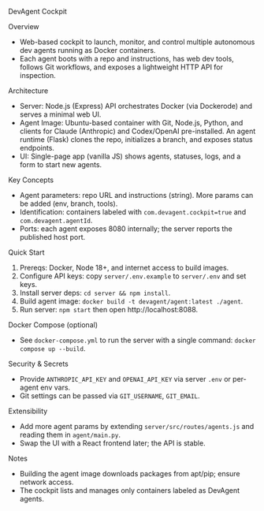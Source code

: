 DevAgent Cockpit

Overview
- Web-based cockpit to launch, monitor, and control multiple autonomous dev agents running as Docker containers.
- Each agent boots with a repo and instructions, has web dev tools, follows Git workflows, and exposes a lightweight HTTP API for inspection.

Architecture
- Server: Node.js (Express) API orchestrates Docker (via Dockerode) and serves a minimal web UI.
- Agent Image: Ubuntu-based container with Git, Node.js, Python, and clients for Claude (Anthropic) and Codex/OpenAI pre-installed. An agent runtime (Flask) clones the repo, initializes a branch, and exposes status endpoints.
- UI: Single-page app (vanilla JS) shows agents, statuses, logs, and a form to start new agents.

Key Concepts
- Agent parameters: repo URL and instructions (string). More params can be added (env, branch, tools).
- Identification: containers labeled with `com.devagent.cockpit=true` and `com.devagent.agentId`.
- Ports: each agent exposes 8080 internally; the server reports the published host port.

Quick Start
1) Prereqs: Docker, Node 18+, and internet access to build images.
2) Configure API keys: copy `server/.env.example` to `server/.env` and set keys.
3) Install server deps: `cd server && npm install`.
4) Build agent image: `docker build -t devagent/agent:latest ./agent`.
5) Run server: `npm start` then open http://localhost:8088.

Docker Compose (optional)
- See `docker-compose.yml` to run the server with a single command: `docker compose up --build`.

Security & Secrets
- Provide `ANTHROPIC_API_KEY` and `OPENAI_API_KEY` via server `.env` or per-agent env vars.
- Git settings can be passed via `GIT_USERNAME`, `GIT_EMAIL`.

Extensibility
- Add more agent params by extending `server/src/routes/agents.js` and reading them in `agent/main.py`.
- Swap the UI with a React frontend later; the API is stable.

Notes
- Building the agent image downloads packages from apt/pip; ensure network access.
- The cockpit lists and manages only containers labeled as DevAgent agents.


